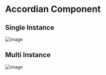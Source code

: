 # Accordian Component

## Single Instance
![image](https://github.com/abhistark007/Accordian-Component/assets/58290134/4b4e2c15-bdeb-4be8-8eac-5b9b360cfee2)


## Multi Instance
![image](https://github.com/abhistark007/Accordian-Component/assets/58290134/ce7670ca-341b-47bf-9e32-d3e29f647a4c)


